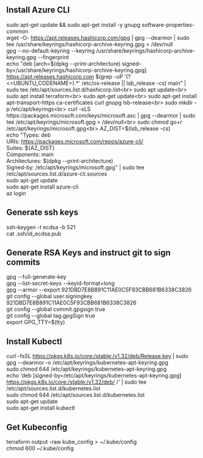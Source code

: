 ## Install Azure CLI
   sudo apt-get update && sudo apt-get install -y gnupg software-properties-common <br>
   wget -O- https://apt.releases.hashicorp.com/gpg | gpg --dearmor | sudo tee /usr/share/keyrings/hashicorp-archive-keyring.gpg > /dev/null<br>
   gpg --no-default-keyring --keyring /usr/share/keyrings/hashicorp-archive-keyring.gpg --fingerprint<br>
   echo "deb [arch=$(dpkg --print-architecture) signed-by=/usr/share/keyrings/hashicorp-archive-keyring.gpg] https://apt.releases.hashicorp.com $(grep -oP '(?<=UBUNTU_CODENAME=).*' /etc/os-release || lsb_release -cs) main" | sudo tee /etc/apt/sources.list.d/hashicorp.list<br>
   sudo apt update<br>
   sudo apt install terraform<br>
   sudo apt-get update<br>
   sudo apt-get install apt-transport-https ca-certificates curl gnupg lsb-release<br>
   sudo mkdir -p /etc/apt/keyrings<br>
   curl -sLS https://packages.microsoft.com/keys/microsoft.asc |   gpg --dearmor | sudo tee /etc/apt/keyrings/microsoft.gpg > /dev/null<br>
   sudo chmod go+r /etc/apt/keyrings/microsoft.gpg<br>
   AZ_DIST=$(lsb_release -cs)<br>
   echo "Types: deb<br>
   URIs: https://packages.microsoft.com/repos/azure-cli/<br>
   Suites: ${AZ_DIST}<br>
   Components: main<br>
   Architectures: $(dpkg --print-architecture)<br>
   Signed-by: /etc/apt/keyrings/microsoft.gpg" | sudo tee /etc/apt/sources.list.d/azure-cli.sources<br>
   sudo apt-get update<br>
   sudo apt-get install azure-cli<br>
   az login<br>
## Generate ssh keys
   ssh-keygen -t ecdsa -b 521<br>
   cat .ssh/id_ecdsa.pub <br>
## Generate RSA Keys and instruct git to sign commits
   gpg --full-generate-key<br>
   gpg --list-secret-keys --keyid-format=long<br>
   gpg --armor --export 921DBD7E8B891C11AE0C5F93CBB681B6338C3826<br>
   git config --global user.signingkey 921DBD7E8B891C11AE0C5F93CBB681B6338C3826<br>
   git config --global commit.gpgsign true<br>
   git config --global tag.gpgSign true<br>
   export GPG_TTY=$(tty)<br>
## Install Kubectl
   curl -fsSL https://pkgs.k8s.io/core:/stable:/v1.32/deb/Release.key | sudo gpg --dearmor -o /etc/apt/keyrings/kubernetes-apt-keyring.gpg<br>
   sudo chmod 644 /etc/apt/keyrings/kubernetes-apt-keyring.gpg<br>
   echo 'deb [signed-by=/etc/apt/keyrings/kubernetes-apt-keyring.gpg] https://pkgs.k8s.io/core:/stable:/v1.32/deb/ /' | sudo tee /etc/apt/sources.list.d/kubernetes.list<br>
   sudo chmod 644 /etc/apt/sources.list.d/kubernetes.list<br>
   sudo apt-get update<br>
   sudo apt-get install kubectl<br>
## Get Kubeconfig
   terraform output -raw kube_config > ~/.kube/config<br>
   chmod 600 ~/.kube/config<br>
